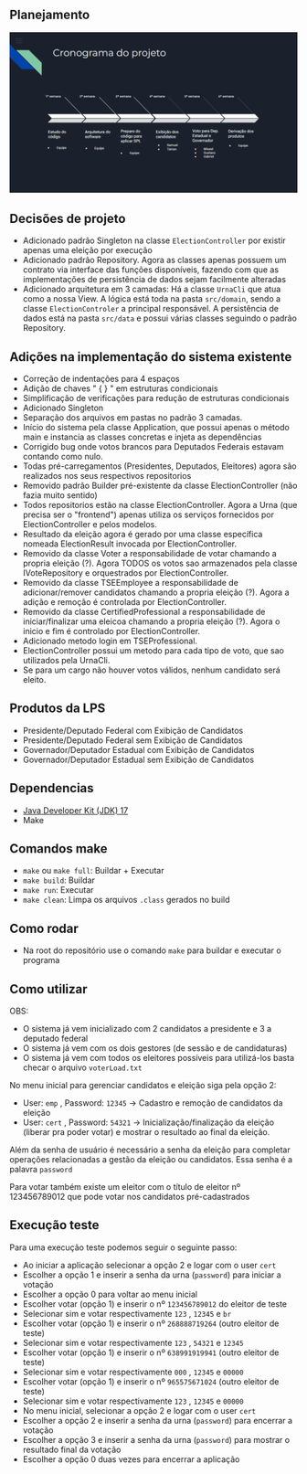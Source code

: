 ## Planejamento

![Planejamento](/planejamento.png)


##  Decisões de projeto 
- Adicionado padrão Singleton na classe `ElectionController` por existir apenas uma eleição por execução
- Adicionado padrão Repository. Agora as classes apenas possuem um contrato via interface das funções disponíveis, fazendo com que as implementações de persistência de dados sejam facilmente alteradas
- Adicionado arquitetura em 3 camadas: Há a classe `UrnaCli` que atua como a nossa View. A lógica está toda na pasta `src/domain`, sendo a classe `ElectionControler` a principal responsável. A persistência de dados está na pasta `src/data` e possui várias classes seguindo o padrão Repository.
  
## Adições na implementação do sistema existente
- Correção de indentações para 4 espaços
- Adição de chaves " { } " em estruturas condicionais
- Simplificação de verificações para redução de estruturas condicionais
- Adicionado Singleton
- Separação dos arquivos em pastas no padrão 3 camadas.
- Início do sistema pela classe Application, que possui apenas o método main e instancia as classes concretas e injeta as dependências
- Corrigido bug onde votos brancos para Deputados Federais estavam contando como nulo.
- Todas pré-carregamentos (Presidentes, Deputados, Eleitores) agora são realizados nos seus respectivos repositorios
- Removido padrão Builder pré-existente da classe ElectionController (não fazia muito sentido)
- Todos repositorios estão na classe ElectionController. Agora a Urna (que precisa ser o "frontend") apenas utiliza os serviços fornecidos por ElectionController e pelos modelos.
- Resultado da eleição agora é gerado por uma classe específica nomeada ElectionResult invocada por ElectionController.
- Removido da classe Voter a responsabilidade de votar chamando a propria eleição (?). Agora TODOS os votos sao armazenados pela classe IVoteRepository e orquestrados por ElectionController.
- Removido da classe TSEEmployee a responsabilidade de adicionar/remover candidatos chamando a propria eleição (?). Agora a adição e remoção é controlada por ElectionController.
- Removido da classe CertifiedProfessional a responsabilidade de iniciar/finalizar uma eleicoa chamando a propria eleição (?). Agora o inicio e fim é controlado por ElectionController.
- Adicionado metodo login em TSEProfessional.
- ElectionController possui um metodo para cada tipo de voto, que sao utilizados pela UrnaCli.
- Se para um cargo não houver votos válidos, nenhum candidato será eleito.

## Produtos da LPS 
- Presidente/Deputado Federal com Exibição de Candidatos
- Presidente/Deputado Federal sem Exibição de Candidatos
- Governador/Deputador Estadual com Exibição de Candidatos
- Governador/Deputador Estadual sem Exibição de Candidatos
  
## Dependencias

- [Java Developer Kit (JDK) 17](https://www.oracle.com/java/technologies/javase/jdk17-archive-downloads.html)
- Make

## Comandos make

- `make` ou `make full`: Buildar + Executar
- `make build`: Buildar
- `make run`: Executar
- `make clean`: Limpa os arquivos `.class` gerados no build

## Como rodar

- Na root do repositório use o comando `make` para buildar e executar o programa

## Como utilizar

OBS:

- O sistema já vem inicializado com 2 candidatos a presidente e 3 a deputado federal
- O sistema já vem com os dois gestores (de sessão e de candidaturas)
- O sistema já vem com todos os eleitores possíveis para utilizá-los basta checar o arquivo `voterLoad.txt`

No menu inicial para gerenciar candidatos e eleição siga pela opção 2:

- User: `emp` , Password: `12345` -> Cadastro e remoção de candidatos da eleição
- User: `cert` , Password: `54321` -> Inicialização/finalização da eleição (liberar pra poder votar) e mostrar o resultado ao final da eleição.

Além da senha de usuário é necessário a senha da eleição para completar operações relacionadas a gestão da eleição ou candidatos. Essa senha é a palavra `password`

Para votar também existe um eleitor com o título de eleitor nº 123456789012 que pode votar nos candidatos pré-cadastrados

## Execução teste

Para uma execução teste podemos seguir o seguinte passo:

- Ao iniciar a aplicação selecionar a opção 2 e logar com o user `cert`
- Escolher a opção 1 e inserir a senha da urna (`password`) para iniciar a votação
- Escolher a opção 0 para voltar ao menu inicial
- Escolher votar (opção 1) e inserir o nº `123456789012` do eleitor de teste
- Selecionar sim e votar respectivamente `123` , `12345` e `br`
- Escolher votar (opção 1) e inserir o nº `268888719264` (outro eleitor de teste)
- Selecionar sim e votar respectivamente `123` , `54321` e `12345`
- Escolher votar (opção 1) e inserir o nº `638991919941` (outro eleitor de teste)
- Selecionar sim e votar respectivamente `000` , `12345` e `00000`
- Escolher votar (opção 1) e inserir o nº `965575671024` (outro eleitor de teste)
- Selecionar sim e votar respectivamente `123` , `12345` e `00000`
- No menu inicial, selecionar a opção 2 e logar com o user `cert`
- Escolher a opção 2 e inserir a senha da urna (`password`) para encerrar a votação
- Escolher a opção 3 e inserir a senha da urna (`password`) para mostrar o resultado final da votação
- Escolher a opção 0 duas vezes para encerrar a aplicação
